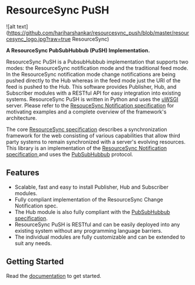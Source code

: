 # ResourceSync PuSH
![alt text](https://github.com/hariharshankar/resourcesync_push/blob/master/resourcesync_logo.jpg?raw=true ResourceSync)

**A ResourceSync PubSubHubbub (PuSH) Implementation.**

ResourceSync PuSH is a PubsubHubbub implementation that supports two modes: the ResourceSync notification mode and the traditional feed mode. In the ResourceSync notification mode change notifications are being pushed directly to the Hub whereas in the feed mode just the URI of the feed is pushed to the Hub.
This software provides Publisher, Hub, and Subscriber modules with a RESTful API for easy integration into existing systems. ResourceSync PuSH is written in Python and uses the [uWSGI](http://projects.unbit.it/uwsgi/) server. Please refer to the [ResouceSync Notification specification](http://www.openarchives.org/rs/notification/0.9/notification) for motivating examples and a complete overview of the framework's architecture. 

The core [ResourceSync specification](http://www.openarchives.org/rs/0.9.1/resourcesync) describes a synchronization framework for the web consisting of various capabilities that allow third party systems to remain synchronized with a server's evolving resources. This library is an implementation of the [ResourceSync Notification specification ](http://www.openarchives.org/rs/notification/0.9/notification#ChangeNoti) and uses the [PubSubHubbub](https://pubsubhubbub.googlecode.com/git/pubsubhubbub-core-0.4.html) protocol.

## Features
* Scalable, fast and easy to install Publisher, Hub and Subscriber modules.
* Fully compliant implementation of the ResourceSync Change Notification spec.
* The Hub module is also fully compliant with the [PubSubHubbub specification](https://pubsubhubbub.googlecode.com/git/pubsubhubbub-core-0.4.html).
* ResourceSync PuSH is RESTful and can be easily deployed into any existing system without any programming language barriers.
* The individual modules are fully customizable and can be extended to suit any needs.


## Getting Started

Read the [documentation](https://github.com/hariharshankar/resourcesync_push/wiki) to get started.
